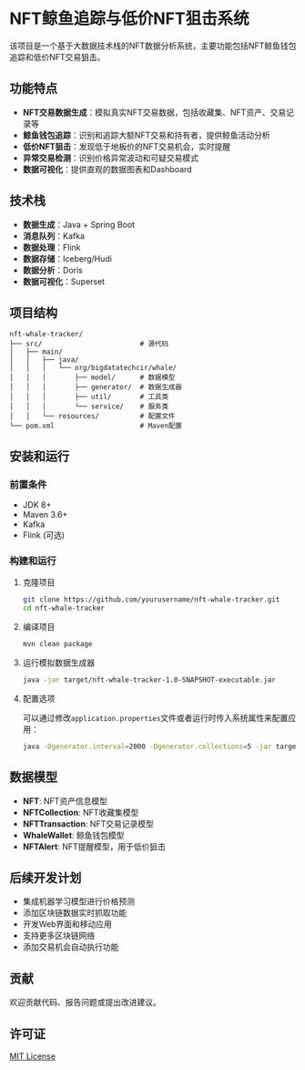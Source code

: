 # NFT鲸鱼追踪与低价NFT狙击系统

该项目是一个基于大数据技术栈的NFT数据分析系统，主要功能包括NFT鲸鱼钱包追踪和低价NFT交易狙击。

## 功能特点

- **NFT交易数据生成**：模拟真实NFT交易数据，包括收藏集、NFT资产、交易记录等
- **鲸鱼钱包追踪**：识别和追踪大额NFT交易和持有者，提供鲸鱼活动分析
- **低价NFT狙击**：发现低于地板价的NFT交易机会，实时提醒
- **异常交易检测**：识别价格异常波动和可疑交易模式
- **数据可视化**：提供直观的数据图表和Dashboard

## 技术栈

- **数据生成**：Java + Spring Boot
- **消息队列**：Kafka
- **数据处理**：Flink
- **数据存储**：Iceberg/Hudi
- **数据分析**：Doris
- **数据可视化**：Superset

## 项目结构

```
nft-whale-tracker/
├── src/                        # 源代码
│   ├── main/
│   │   ├── java/
│   │   │   └── org/bigdatatechcir/whale/
│   │   │       ├── model/      # 数据模型
│   │   │       ├── generator/  # 数据生成器
│   │   │       ├── util/       # 工具类
│   │   │       └── service/    # 服务类
│   │   └── resources/          # 配置文件
└── pom.xml                     # Maven配置
```

## 安装和运行

### 前置条件

- JDK 8+
- Maven 3.6+
- Kafka
- Flink (可选)

### 构建和运行

1. 克隆项目
   ```bash
   git clone https://github.com/yourusername/nft-whale-tracker.git
   cd nft-whale-tracker
   ```

2. 编译项目
   ```bash
   mvn clean package
   ```

3. 运行模拟数据生成器
   ```bash
   java -jar target/nft-whale-tracker-1.0-SNAPSHOT-executable.jar
   ```

4. 配置选项
   
   可以通过修改`application.properties`文件或者运行时传入系统属性来配置应用：
   
   ```bash
   java -Dgenerator.interval=2000 -Dgenerator.collections=5 -jar target/nft-whale-tracker-1.0-SNAPSHOT-executable.jar
   ```

## 数据模型

- **NFT**: NFT资产信息模型
- **NFTCollection**: NFT收藏集模型
- **NFTTransaction**: NFT交易记录模型
- **WhaleWallet**: 鲸鱼钱包模型
- **NFTAlert**: NFT提醒模型，用于低价狙击

## 后续开发计划

- 集成机器学习模型进行价格预测
- 添加区块链数据实时抓取功能
- 开发Web界面和移动应用
- 支持更多区块链网络
- 添加交易机会自动执行功能

## 贡献

欢迎贡献代码、报告问题或提出改进建议。

## 许可证

[MIT License](LICENSE) 